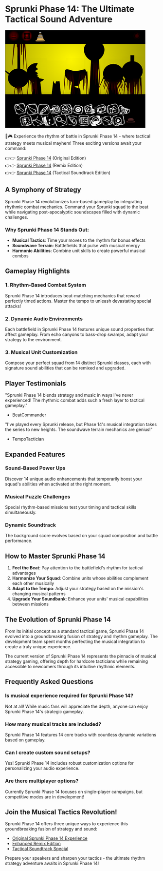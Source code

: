 # Sprunki Phase 14: The Ultimate Tactical Sound Adventure

![Sprunki Phase 14](https://raw.githubusercontent.com/sprunkiscrunkly/sprunki-phase-14/refs/heads/main/sprunki-phase-14.png "Sprunki Phase 14")

🎵🎮 Experience the rhythm of battle in Sprunki Phase 14 - where tactical strategy meets musical mayhem! Three exciting versions await your command:

👉👉 [Sprunki Phase 14](https://sprunksters.com/sprunki-phase-14/ "Sprunki Phase 14") (Original Edition)  
👉👉 [Sprunki Phase 14](https://sprunkiscrunkly.com/sprunki-phase-14/ "Sprunki Phase 14") (Remix Edition)  
👉👉 [Sprunki Phase 14](https://sprunkipyramixed.com/sprunki-phase-14/ "Sprunki Phase 14") (Tactical Soundtrack Edition)

## A Symphony of Strategy

Sprunki Phase 14 revolutionizes turn-based gameplay by integrating rhythmic combat mechanics. Command your Sprunki squad to the beat while navigating post-apocalyptic soundscapes filled with dynamic challenges.

### Why Sprunki Phase 14 Stands Out:
- **Musical Tactics**: Time your moves to the rhythm for bonus effects
- **Soundwave Terrain**: Battlefields that pulse with musical energy
- **Harmonic Abilities**: Combine unit skills to create powerful musical combos

## Gameplay Highlights

### 1. Rhythm-Based Combat System
Sprunki Phase 14 introduces beat-matching mechanics that reward perfectly timed actions. Master the tempo to unleash devastating special attacks!

### 2. Dynamic Audio Environments
Each battlefield in Sprunki Phase 14 features unique sound properties that affect gameplay. From echo canyons to bass-drop swamps, adapt your strategy to the environment.

### 3. Musical Unit Customization
Compose your perfect squad from 14 distinct Sprunki classes, each with signature sound abilities that can be remixed and upgraded.

## Player Testimonials

"Sprunki Phase 14 blends strategy and music in ways I've never experienced! The rhythmic combat adds such a fresh layer to tactical gameplay."  
- BeatCommander

"I've played every Sprunki release, but Phase 14's musical integration takes the series to new heights. The soundwave terrain mechanics are genius!"  
- TempoTactician

## Expanded Features

### Sound-Based Power Ups
Discover 14 unique audio enhancements that temporarily boost your squad's abilities when activated at the right moment.

### Musical Puzzle Challenges
Special rhythm-based missions test your timing and tactical skills simultaneously.

### Dynamic Soundtrack
The background score evolves based on your squad composition and battle performance.

## How to Master Sprunki Phase 14

1. **Feel the Beat**: Pay attention to the battlefield's rhythm for tactical advantages
2. **Harmonize Your Squad**: Combine units whose abilities complement each other musically
3. **Adapt to the Tempo**: Adjust your strategy based on the mission's changing musical patterns
4. **Upgrade Your Soundbank**: Enhance your units' musical capabilities between missions

## The Evolution of Sprunki Phase 14

From its initial concept as a standard tactical game, Sprunki Phase 14 evolved into a groundbreaking fusion of strategy and rhythm gameplay. The development team spent months perfecting the musical integration to create a truly unique experience.

The current version of Sprunki Phase 14 represents the pinnacle of musical strategy gaming, offering depth for hardcore tacticians while remaining accessible to newcomers through its intuitive rhythmic elements.

## Frequently Asked Questions

### Is musical experience required for Sprunki Phase 14?
Not at all! While music fans will appreciate the depth, anyone can enjoy Sprunki Phase 14's strategic gameplay.

### How many musical tracks are included?
Sprunki Phase 14 features 14 core tracks with countless dynamic variations based on gameplay.

### Can I create custom sound setups?
Yes! Sprunki Phase 14 includes robust customization options for personalizing your audio experience.

### Are there multiplayer options?
Currently Sprunki Phase 14 focuses on single-player campaigns, but competitive modes are in development!

## Join the Musical Tactics Revolution!

Sprunki Phase 14 offers three unique ways to experience this groundbreaking fusion of strategy and sound:

- [Original Sprunki Phase 14 Experience](https://sprunksters.com/sprunki-phase-14/)
- [Enhanced Remix Edition](https://sprunkiscrunkly.com/sprunki-phase-14/)
- [Tactical Soundtrack Special](https://sprunkipyramixed.com/sprunki-phase-14/)

Prepare your speakers and sharpen your tactics - the ultimate rhythm strategy adventure awaits in Sprunki Phase 14!
